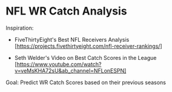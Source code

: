 # NFL WR Catch Analysis

Inspiration:
- FiveThirtyEight's Best NFL Receivers Analysis [https://projects.fivethirtyeight.com/nfl-receiver-rankings/]
  
- Seth Welder's Video on Best Catch Scores in the League [https://www.youtube.com/watch?v=veMsKHA72sU&ab_channel=NFLonESPN]

Goal:
Predict WR Catch Scores based on their previous seasons
